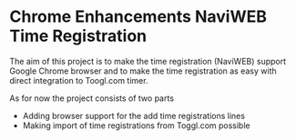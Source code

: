Chrome Enhancements NaviWEB Time Registration
================================

The aim of this project is to make the time registration (NaviWEB) support Google Chrome browser and to make the time registration as easy with direct integration to Toogl.com timer.

As for now the project consists of two parts
* Adding browser support for the add time registrations lines
* Making import of time registrations from Toggl.com possible

   